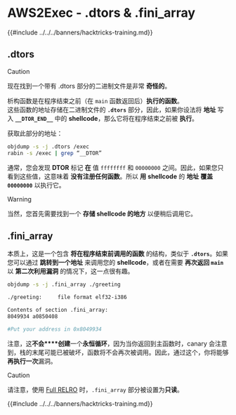 # AWS2Exec - .dtors & .fini_array

{{#include ../../../banners/hacktricks-training.md}}

## .dtors

> [!CAUTION]
> 现在找到一个带有 .dtors 部分的二进制文件是非常 **奇怪的**。

析构函数是在程序结束之前（在 `main` 函数返回后）**执行的函数**。\
这些函数的地址存储在二进制文件的 **`.dtors`** 部分，因此，如果你设法将 **地址** 写入 **`__DTOR_END__`** 中的 **shellcode**，那么它将在程序结束之前被 **执行**。

获取此部分的地址：
```bash
objdump -s -j .dtors /exec
rabin -s /exec | grep “__DTOR”
```
通常，您会发现 **DTOR** 标记 **在** 值 `ffffffff` 和 `00000000` 之间。因此，如果您只看到这些值，这意味着 **没有注册任何函数**。所以 **用** **shellcode** 的 **地址** **覆盖** **`00000000`** 以执行它。

> [!WARNING]
> 当然，您首先需要找到一个 **存储 shellcode 的地方** 以便稍后调用它。

## **.fini_array**

本质上，这是一个包含 **将在程序结束前调用的函数** 的结构，类似于 **`.dtors`**。如果您可以通过 **跳转到一个地址** 来调用您的 **shellcode**，或者在需要 **再次返回 `main`** 以 **第二次利用漏洞** 的情况下，这一点很有趣。
```bash
objdump -s -j .fini_array ./greeting

./greeting:     file format elf32-i386

Contents of section .fini_array:
8049934 a0850408

#Put your address in 0x8049934
```
注意，这**不会****创建**一个**永恒循环**，因为当你返回到主函数时，canary 会注意到，栈的末尾可能已被破坏，函数将不会再次被调用。因此，通过这个，你将能够**再执行一次**漏洞。

> [!CAUTION]
> 请注意，使用 [Full RELRO](../common-binary-protections-and-bypasses/relro.md) 时，`.fini_array` 部分被设置为**只读**。

{{#include ../../../banners/hacktricks-training.md}}
